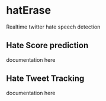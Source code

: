 # hatErase
Realtime twitter hate speech  detection

## Hate Score prediction
documentation here

## Hate Tweet Tracking
documentation here
